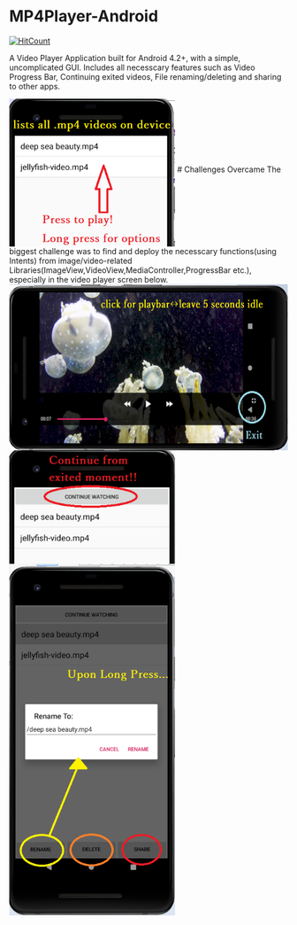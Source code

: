 # MP4Player-Android
[![HitCount](http://hits.dwyl.com/parthnan/MP4Player-Android.svg)](http://hits.dwyl.com/parthnan/MP4Player-Android)

A Video Player Application built for Android 4.2+, with a simple, uncomplicated GUI. Includes all necesscary features such as Video Progress Bar, Continuing exited videos, File renaming/deleting and sharing to other apps.

<img src="https://raw.githubusercontent.com/parthnan/MP4Player-Android/master/images/homescreen.png" width="300px" align="middle">
# Challenges Overcame
The biggest challenge was to find and deploy the necesscary functions(using Intents) from image/video-related Libraries(ImageView,VideoView,MediaController,ProgressBar etc.), especially in the video player screen below. 

<img src="https://raw.githubusercontent.com/parthnan/MP4Player-Android/master/images/playscreen.png" height="300px" align="middle">

<img src="https://raw.githubusercontent.com/parthnan/MP4Player-Android/master/images/continue.png" width="300px" align="middle">

<img src="https://raw.githubusercontent.com/parthnan/MP4Player-Android/master/images/rename.png" width="300px" align="middle">

